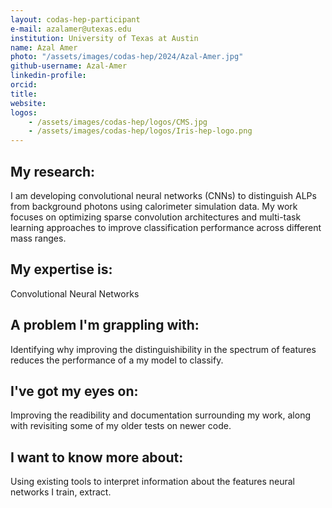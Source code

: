 ```yaml
---
layout: codas-hep-participant
e-mail: azalamer@utexas.edu
institution: University of Texas at Austin
name: Azal Amer
photo: "/assets/images/codas-hep/2024/Azal-Amer.jpg"
github-username: Azal-Amer
linkedin-profile:
orcid:
title:
website:
logos:
    - /assets/images/codas-hep/logos/CMS.jpg
    - /assets/images/codas-hep/logos/Iris-hep-logo.png
---
```


## My research:
I am developing convolutional neural networks (CNNs) to distinguish ALPs from background photons using calorimeter simulation data. My work focuses on optimizing sparse convolution architectures and multi-task learning approaches to improve classification performance across different mass ranges.

## My expertise is:
Convolutional Neural Networks

## A problem I'm grappling with:
Identifying why improving the distinguishibility in the spectrum of features reduces the performance of a my model to classify.

## I've got my eyes on:
Improving the readibility and documentation surrounding my work, along with revisiting some of my older tests on newer code.

## I want to know more about:
Using existing tools to interpret information about the features neural networks I train, extract.